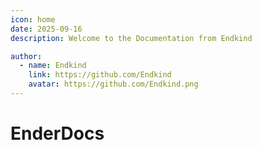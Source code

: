 ```yaml
---
icon: home
date: 2025-09-16
description: Welcome to the Documentation from Endkind

author:
  - name: Endkind
    link: https://github.com/Endkind
    avatar: https://github.com/Endkind.png
---
```


# EnderDocs
